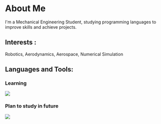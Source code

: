 # About Me
I'm a Mechanical Engineering Student,
studying programming languages to improve skills and achieve projects.

## Interests :
Robotics, Aerodynamics, Aerospace, Numerical Simulation

## Languages and Tools:

### Learning
<img src="https://skillicons.dev/icons?i=python,matlab,c,markdown,latex,github,vscode,linux" />

### Plan to study in future
<img src="https://skillicons.dev/icons?i=docker,html,css,javascript" />
